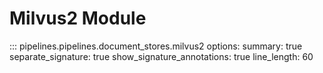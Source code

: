 # Milvus2 Module

::: pipelines.pipelines.document_stores.milvus2
    options:
        summary: true
        separate_signature: true
        show_signature_annotations: true
        line_length: 60
